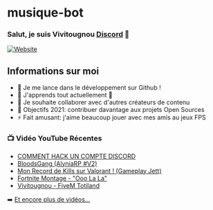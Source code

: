 # musique-bot
### Salut, je suis Vivitougnou [Discord][website] 👋

[![Website](https://media.discordapp.net/attachments/440052258172960768/792510905371459624/unknown.png)](https://discord.bio/p/vivitougnou)

## Informations sur moi

- 🔭 Je me lance dans le développement sur Github !
- 🌱 J'apprends tout actuellement 🤣
- 👯 Je souhaite collaborer avec d'autres créateurs de contenu
- 🥅 Objectifs 2021: contribuer davantage aux projets Open Sources
- ⚡ Fait amusant: j'aime beaucoup jouer avec mes amis au jeux FPS


### 📺 Vidéo YouTube Récentes 

<!-- YOUTUBE:START -->
- [COMMENT HACK UN COMPTE DISCORD](https://youtu.be/4lLtYloPHRg)
- [BloodsGang (AlyniaRP #V2)](https://youtu.be/IKcu8-3Xf1c)
- [Mon Record de Kills sur Valorant ! (Gameplay Jett)](https://youtu.be/Yl9OUGBSYYU)
- [Fortnite Montage - "Ooo La La"](https://youtu.be/pLW7t_ehN1A)
- [Vivitougnou - FiveM Totiland](https://youtu.be/1_gtETBeQCw)
<!-- YOUTUBE:END -->

➡️ [Et encore plus de vidéos...](https://youtube.com/VivitougnouGTA)

[website]: https://discord.bio/p/vivitougnou

